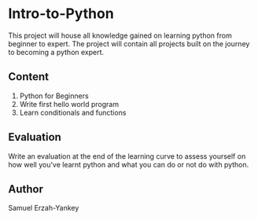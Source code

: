 # Intro-to-Python
This project will house all knowledge gained on learning python from beginner to expert. The project will contain all projects built on the journey to becoming a python expert.

## Content
1. Python for Beginners
2. Write first hello world program
3. Learn conditionals and functions

## Evaluation

Write an evaluation at the end of the learning curve to assess yourself on how well you've learnt python and what you can do or not do with python. 

## Author

Samuel Erzah-Yankey